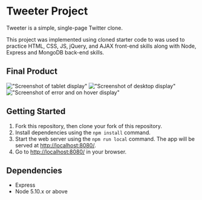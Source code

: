 # Tweeter Project

Tweeter is a simple, single-page Twitter clone.

This project was implemented using cloned starter code to was used to practice HTML, CSS, JS, jQuery, and AJAX front-end skills along with Node, Express and MongoDB back-end skills.

## Final Product

!["Screenshot of tablet display"]()
!["Screenshot of desktop display"]()
!["Screenshot of error and on hover display"]()


## Getting Started

1. Fork this repository, then clone your fork of this repository.
2. Install dependencies using the `npm install` command.
3. Start the web server using the `npm run local` command. The app will be served at <http://localhost:8080/>.
4. Go to <http://localhost:8080/> in your browser.

## Dependencies

- Express
- Node 5.10.x or above
